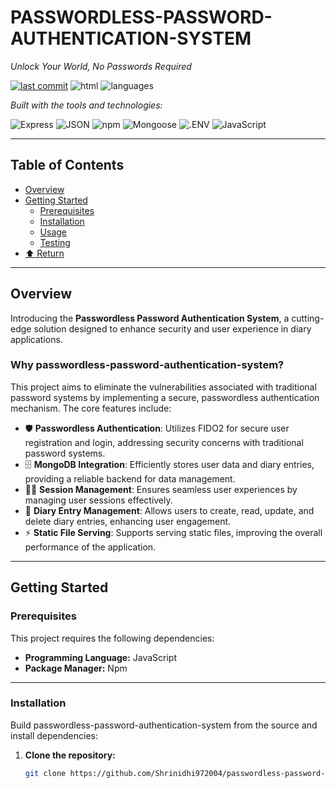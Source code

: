 # PASSWORDLESS-PASSWORD-AUTHENTICATION-SYSTEM

*Unlock Your World, No Passwords Required*

[![last commit](https://img.shields.io/badge/last%20commit-may-blue)]() ![html](https://img.shields.io/badge/html-78.3%25-blue) ![languages](https://img.shields.io/badge/languages-2-blue)

*Built with the tools and technologies:*

![Express](https://img.shields.io/badge/Express-black?logo=express&logoColor=white)
![JSON](https://img.shields.io/badge/JSON-black?logo=json&logoColor=white)
![npm](https://img.shields.io/badge/npm-red?logo=npm&logoColor=white)
![Mongoose](https://img.shields.io/badge/Mongoose-orange?logo=mongoose&logoColor=white)
![.ENV](https://img.shields.io/badge/.ENV-yellow?logo=dotenv&logoColor=black)
![JavaScript](https://img.shields.io/badge/JavaScript-yellow?logo=javascript&logoColor=black)

---

## Table of Contents

- [Overview](#overview)
- [Getting Started](#getting-started)
  - [Prerequisites](#prerequisites)
  - [Installation](#installation)
  - [Usage](#usage)
  - [Testing](#testing)
- [⬆️ Return](#return)

---

## Overview

Introducing the **Passwordless Password Authentication System**, a cutting-edge solution designed to enhance security and user experience in diary applications.

### Why passwordless-password-authentication-system?

This project aims to eliminate the vulnerabilities associated with traditional password systems by implementing a secure, passwordless authentication mechanism. The core features include:

- 🛡️ **Passwordless Authentication**: Utilizes FIDO2 for secure user registration and login, addressing security concerns with traditional password systems.
- 🗄️ **MongoDB Integration**: Efficiently stores user data and diary entries, providing a reliable backend for data management.
- 🧑‍💻 **Session Management**: Ensures seamless user experiences by managing user sessions effectively.
- 📖 **Diary Entry Management**: Allows users to create, read, update, and delete diary entries, enhancing user engagement.
- ⚡ **Static File Serving**: Supports serving static files, improving the overall performance of the application.

---

## Getting Started

### Prerequisites

This project requires the following dependencies:

- **Programming Language:** JavaScript
- **Package Manager:** Npm

---

### Installation

Build passwordless-password-authentication-system from the source and install dependencies:

1. **Clone the repository:**

   ```bash
   git clone https://github.com/Shrinidhi972004/passwordless-password-authentication-system
